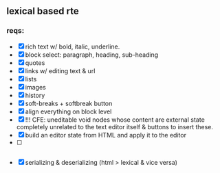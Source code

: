 ## lexical based rte

### reqs:

- [x] rich text w/ bold, italic, underline.
- [x] block select: paragraph, heading, sub-heading
- [x] quotes
- [x] links w/ editing text & url
- [x] lists
- [x] images
- [x] history
- [x] soft-breaks + softbreak button
- [x] align everything on block level
- [x] !!! CFE: uneditable void nodes whose content are external state completely unrelated to the text editor itself & buttons to insert these.
- [x] build an editor state from HTML and apply it to the editor
- [ ] ~~~!!! "controlled" behaviour~~~
- [x] serializing & deserializing (html > lexical & vice versa)
